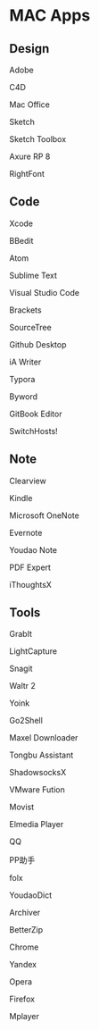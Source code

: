 # MAC Apps



## Design

Adobe

C4D

Mac Office

Sketch

Sketch Toolbox

Axure RP 8

RightFont



## Code

Xcode

BBedit

Atom

Sublime Text

Visual Studio Code

Brackets

SourceTree

Github Desktop

iA Writer

Typora

Byword

GitBook Editor

SwitchHosts!



## Note

Clearview

Kindle

Microsoft OneNote

Evernote

Youdao Note

PDF Expert

iThoughtsX



## Tools

GrabIt

LightCapture

Snagit

Waltr 2

Yoink

Go2Shell

Maxel Downloader

Tongbu Assistant

ShadowsocksX

VMware Fution

Movist

Elmedia Player

QQ

PP助手

folx

YoudaoDict

Archiver

BetterZip

Chrome

Yandex

Opera

Firefox

Mplayer

